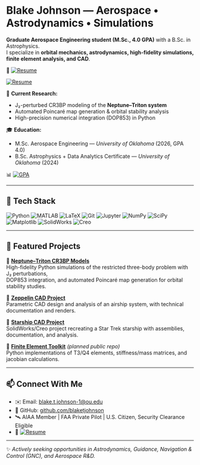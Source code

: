 # Blake Johnson — Aerospace • Astrodynamics • Simulations

**Graduate Aerospace Engineering student (M.Sc., 4.0 GPA)** with a B.Sc. in Astrophysics.  
I specialize in **orbital mechanics, astrodynamics, high-fidelity simulations, finite element analysis, and CAD**.  

📘 [![Resume](https://img.shields.io/badge/Resume-PDF-red)](docs/resume_08102025.pdf)

[![Resume](https://img.shields.io/badge/Resume-PDF-red)](docs/resume.pdf)

  

🔭 **Current Research:**  
- J₂-perturbed CR3BP modeling of the **Neptune–Triton system**  
- Automated Poincaré map generation & orbital stability analysis  
- High-precision numerical integration (DOP853) in Python  

🎓 **Education:**  
- M.Sc. Aerospace Engineering — *University of Oklahoma* (2026, GPA 4.0)  
- B.Sc. Astrophysics + Data Analytics Certificate — *University of Oklahoma* (2024)  

📊 [![GPA](https://img.shields.io/badge/GPA-3.8-darkgreen)](docs/2024_2025-unofficial_transcript.pdf) 




---

## 🚀 Tech Stack

![Python](https://img.shields.io/badge/Python-3776AB?style=for-the-badge&logo=python&logoColor=white)
![MATLAB](https://img.shields.io/badge/MATLAB-0076A8?style=for-the-badge&logo=mathworks&logoColor=white)
![LaTeX](https://img.shields.io/badge/LaTeX-008080?style=for-the-badge&logo=latex&logoColor=white)
![Git](https://img.shields.io/badge/Git-F05032?style=for-the-badge&logo=git&logoColor=white)
![Jupyter](https://img.shields.io/badge/Jupyter-F37626?style=for-the-badge&logo=jupyter&logoColor=white)
![NumPy](https://img.shields.io/badge/Numpy-013243?style=for-the-badge&logo=numpy&logoColor=white)
![SciPy](https://img.shields.io/badge/SciPy-8CAAE6?style=for-the-badge&logo=scipy&logoColor=white)
![Matplotlib](https://img.shields.io/badge/Matplotlib-11557c?style=for-the-badge&logo=plotly&logoColor=white)
![SolidWorks](https://img.shields.io/badge/SolidWorks-E02127?style=for-the-badge&logo=dassaultsystemes&logoColor=white)
![Creo](https://img.shields.io/badge/Creo-00A651?style=for-the-badge&logo=ptc&logoColor=white)

---

## 🚀 Featured Projects


🔹 [**Neptune–Triton CR3BP Models**](https://github.com/blaketjohnson/r3bp_neptune_triton)  
High-fidelity Python simulations of the restricted three-body problem with J₂ perturbations,  
DOP853 integration, and automated Poincaré map generation for orbital stability studies.  

🔹 [**Zeppelin CAD Project**](https://github.com/blaketjohnson/zeppelin_cad_project)  
Parametric CAD design and analysis of an airship system, with technical documentation and renders.  

🔹 [**Starship CAD Project**](https://github.com/blaketjohnson/starship-cad-project)  
SolidWorks/Creo project recreating a Star Trek starship with assemblies, documentation, and analysis.  

🔹 [**Finite Element Toolkit**](https://github.com/blaketjohnson/fem_notes) *(planned public repo)*  
Python implementations of T3/Q4 elements, stiffness/mass matrices, and jacobian calculations.

---


## 📫 Connect With Me

- ✉️ Email: [blake.t.johnson-1@ou.edu](mailto:blake.t.johnson-1@ou.edu)  
- 🔗 GitHub: [github.com/blaketjohnson](https://github.com/blaketjohnson)  
- 🛰 AIAA Member | FAA Private Pilot | U.S. Citizen, Security Clearance Eligible  
- 📄 [![Resume](https://img.shields.io/badge/Resume-PDF-blue?style=for-the-badge&logo=adobeacrobatreader)](https://YOUR-PAGES-LINK/resume.pdf)  

---

✨ *Actively seeking opportunities in Astrodynamics, Guidance, Navigation & Control (GNC), and Aerospace R&D.*   




